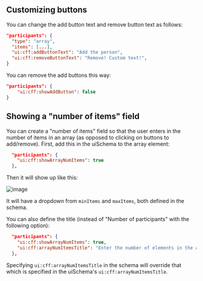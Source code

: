 ## Customizing buttons
You can change the add button text and remove button text as follows:

```json
"participants": {
  "type": "array",
  "items": [...],
  "ui:cff:addButtonText": "Add the person",
  "ui:cff:removeButtonText": "Remove! Custom text!",
}
```

You can remove the add buttons this way:

```json
"participants": {
    "ui:cff:showAddButton": false
}
```

## Showing a "number of items" field

You can create a "number of items" field so that the user enters in the number of items in an array (as opposed to clicking on buttons to add/remove). First, add this in the uiSchema to the array element:

```json
  "participants": {
    "ui:cff:showArrayNumItems": true
  },
```

Then it will show up like this:

![image](https://user-images.githubusercontent.com/1689183/59124225-005da880-8914-11e9-81c1-24df16a1dbee.png)

It will have a dropdown from `minItems` and `maxItems`, both defined in the schema.

You can also define the title (instead of "Number of participants" with the following option):

```json
  "participants": {
    "ui:cff:showArrayNumItems": true,
    "ui:cff:arrayNumItemsTitle": "Enter the number of elements in the array"
  },
```

Specifying `ui:cff:arrayNumItemsTitle` in the schema will override that which is specified in the uiSchema's `ui:cff:arrayNumItemsTitle`.